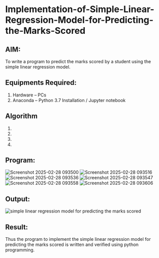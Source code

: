 # Implementation-of-Simple-Linear-Regression-Model-for-Predicting-the-Marks-Scored

## AIM:
To write a program to predict the marks scored by a student using the simple linear regression model.

## Equipments Required:
1. Hardware – PCs
2. Anaconda – Python 3.7 Installation / Jupyter notebook

## Algorithm
1. 
2. 
3. 
4. 

## Program:
![Screenshot 2025-02-28 093500](https://github.com/user-attachments/assets/8178653d-da81-4733-a2e4-9b4c871607e7)
![Screenshot 2025-02-28 093516](https://github.com/user-attachments/assets/7b4e9723-37cf-43f2-84d5-626b72bea9d1)
![Screenshot 2025-02-28 093536](https://github.com/user-attachments/assets/87c954b7-e30c-4100-a58a-b3b8aeaaabfd)
![Screenshot 2025-02-28 093547](https://github.com/user-attachments/assets/99e2b7fd-6068-4b92-932a-e0c56a65edf0)
![Screenshot 2025-02-28 093558](https://github.com/user-attachments/assets/b67ccada-2adb-4512-84de-08d1fc44e919)
![Screenshot 2025-02-28 093606](https://github.com/user-attachments/assets/458937e0-6f95-4449-9074-daf5ed69d1b8)



## Output:
![simple linear regression model for predicting the marks scored](sam.png)


## Result:
Thus the program to implement the simple linear regression model for predicting the marks scored is written and verified using python programming.
